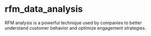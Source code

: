 # rfm_data_analysis
RFM analysis is a powerful technique used by companies to better understand customer behavior and optimize engagement strategies.
